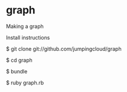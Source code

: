 graph
=====

Making a graph

Install instructions

$ git clone git://github.com/jumpingcloud/graph

$ cd graph

$ bundle

$ ruby graph.rb



